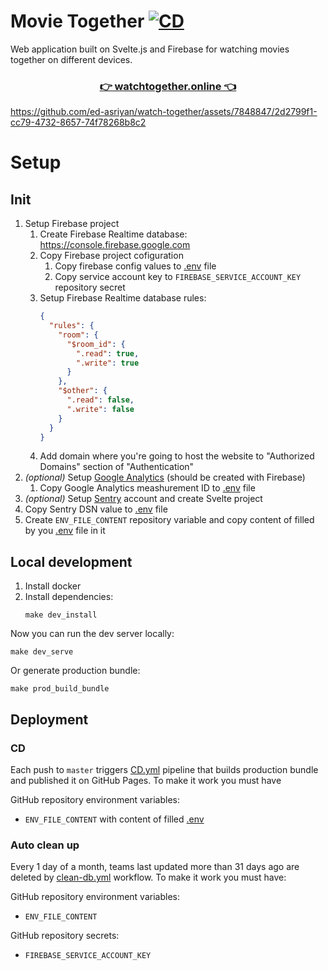 # Movie Together [![CD](https://github.com/ed-asriyan/watch-together/actions/workflows/CD.yml/badge.svg)](https://github.com/ed-asriyan/watch-together/actions/workflows/CD.yml)
Web application built on Svelte.js and Firebase for watching movies together on different devices.

<h3 align="center">
    <a href="https://watchtogether.online" target="_blank">👉 watchtogether.online 👈</a>
</h3>

https://github.com/ed-asriyan/watch-together/assets/7848847/2d2799f1-cc79-4732-8657-74f78268b8c2

# Setup
## Init
1. Setup Firebase project
   1. Create Firebase Realtime database: https://console.firebase.google.com
   2. Copy Firebase project cofiguration
      1. Copy firebase config values to [.env](.env) file
      2. Copy service account key to `FIREBASE_SERVICE_ACCOUNT_KEY` repository secret
   3. Setup Firebase Realtime database rules:
      ```json
      {
        "rules": {
          "room": {
            "$room_id": {
              ".read": true,
              ".write": true
            }
          },
          "$other": {
            ".read": false,
            ".write": false
          }
        }
      }
      ```
   4. Add domain where you're going to host the website to "Authorized Domains" section of "Authentication"
2. *(optional)* Setup [Google Analytics](https://analytics.google.com) (should be created with Firebase)
   1. Copy Google Analytics meashurement ID to [.env](.env) file
3.  *(optional)* Setup [Sentry](https://sentry.io) account and create Svelte project
   1. Copy Sentry DSN value to [.env](./env) file
4. Create `ENV_FILE_CONTENT` repository variable and copy content of filled by you [.env](.env) file in it

## Local development
1. Install docker
2. Install dependencies:
   ```console
   make dev_install
   ```

Now you can run the dev server locally:
```console
make dev_serve
```

Or generate production bundle:
```console
make prod_build_bundle
```

## Deployment
### CD
Each push to `master` triggers [CD.yml](./.github/workflows/CD.yml) pipeline that builds production bundle and published it on
GitHub Pages. To make it work you must have

GitHub repository environment variables:
* `ENV_FILE_CONTENT` with content of filled [.env](./.env)

### Auto clean up
Every 1 day of a month, teams last updated more than 31 days ago are deleted by
[clean-db.yml](./.github/workflows//clean-db.yml) workflow. To make it work you must have:

GitHub repository environment variables:
* `ENV_FILE_CONTENT`

GitHub repository secrets:
* `FIREBASE_SERVICE_ACCOUNT_KEY`
